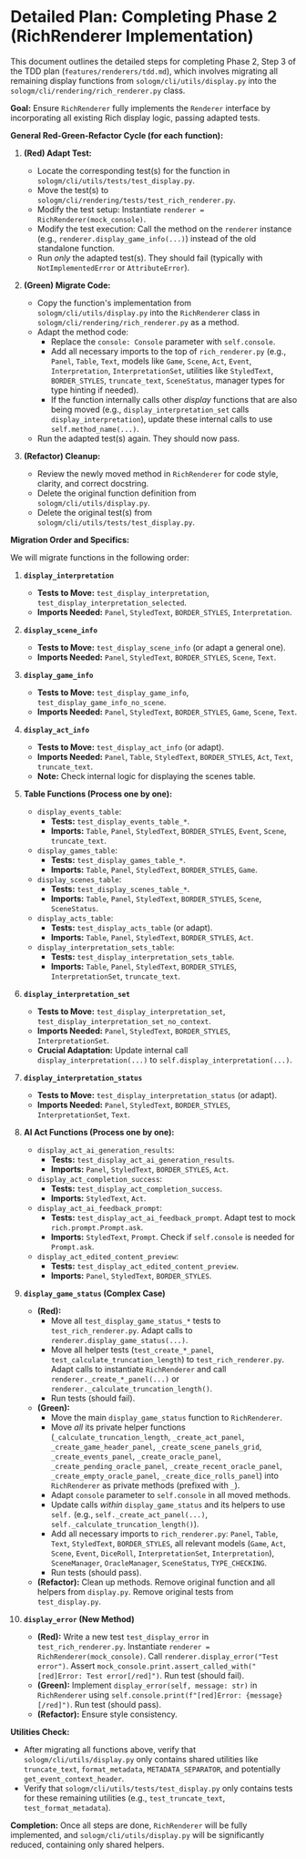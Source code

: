 # Detailed Plan: Completing Phase 2 (RichRenderer Implementation)

This document outlines the detailed steps for completing Phase 2, Step 3 of the TDD plan (`features/renderers/tdd.md`), which involves migrating all remaining display functions from `sologm/cli/utils/display.py` into the `sologm/cli/rendering/rich_renderer.py` class.

**Goal:** Ensure `RichRenderer` fully implements the `Renderer` interface by incorporating all existing Rich display logic, passing adapted tests.

**General Red-Green-Refactor Cycle (for each function):**

1.  **(Red) Adapt Test:**
    *   Locate the corresponding test(s) for the function in `sologm/cli/utils/tests/test_display.py`.
    *   Move the test(s) to `sologm/cli/rendering/tests/test_rich_renderer.py`.
    *   Modify the test setup: Instantiate `renderer = RichRenderer(mock_console)`.
    *   Modify the test execution: Call the method on the `renderer` instance (e.g., `renderer.display_game_info(...)`) instead of the old standalone function.
    *   Run *only* the adapted test(s). They should fail (typically with `NotImplementedError` or `AttributeError`).

2.  **(Green) Migrate Code:**
    *   Copy the function's implementation from `sologm/cli/utils/display.py` into the `RichRenderer` class in `sologm/cli/rendering/rich_renderer.py` as a method.
    *   Adapt the method code:
        *   Replace the `console: Console` parameter with `self.console`.
        *   Add all necessary imports to the top of `rich_renderer.py` (e.g., `Panel`, `Table`, `Text`, models like `Game`, `Scene`, `Act`, `Event`, `Interpretation`, `InterpretationSet`, utilities like `StyledText`, `BORDER_STYLES`, `truncate_text`, `SceneStatus`, manager types for type hinting if needed).
        *   If the function internally calls other *display* functions that are also being moved (e.g., `display_interpretation_set` calls `display_interpretation`), update these internal calls to use `self.method_name(...)`.
    *   Run the adapted test(s) again. They should now pass.

3.  **(Refactor) Cleanup:**
    *   Review the newly moved method in `RichRenderer` for code style, clarity, and correct docstring.
    *   Delete the original function definition from `sologm/cli/utils/display.py`.
    *   Delete the original test(s) from `sologm/cli/utils/tests/test_display.py`.

**Migration Order and Specifics:**

We will migrate functions in the following order:

1.  **`display_interpretation`**
    *   **Tests to Move:** `test_display_interpretation`, `test_display_interpretation_selected`.
    *   **Imports Needed:** `Panel`, `StyledText`, `BORDER_STYLES`, `Interpretation`.

2.  **`display_scene_info`**
    *   **Tests to Move:** `test_display_scene_info` (or adapt a general one).
    *   **Imports Needed:** `Panel`, `StyledText`, `BORDER_STYLES`, `Scene`, `Text`.

3.  **`display_game_info`**
    *   **Tests to Move:** `test_display_game_info`, `test_display_game_info_no_scene`.
    *   **Imports Needed:** `Panel`, `StyledText`, `BORDER_STYLES`, `Game`, `Scene`, `Text`.

4.  **`display_act_info`**
    *   **Tests to Move:** `test_display_act_info` (or adapt).
    *   **Imports Needed:** `Panel`, `Table`, `StyledText`, `BORDER_STYLES`, `Act`, `Text`, `truncate_text`.
    *   **Note:** Check internal logic for displaying the scenes table.

5.  **Table Functions (Process one by one):**
    *   `display_events_table`:
        *   **Tests:** `test_display_events_table_*`.
        *   **Imports:** `Table`, `Panel`, `StyledText`, `BORDER_STYLES`, `Event`, `Scene`, `truncate_text`.
    *   `display_games_table`:
        *   **Tests:** `test_display_games_table_*`.
        *   **Imports:** `Table`, `Panel`, `StyledText`, `BORDER_STYLES`, `Game`.
    *   `display_scenes_table`:
        *   **Tests:** `test_display_scenes_table_*`.
        *   **Imports:** `Table`, `Panel`, `StyledText`, `BORDER_STYLES`, `Scene`, `SceneStatus`.
    *   `display_acts_table`:
        *   **Tests:** `test_display_acts_table` (or adapt).
        *   **Imports:** `Table`, `Panel`, `StyledText`, `BORDER_STYLES`, `Act`.
    *   `display_interpretation_sets_table`:
        *   **Tests:** `test_display_interpretation_sets_table`.
        *   **Imports:** `Table`, `Panel`, `StyledText`, `BORDER_STYLES`, `InterpretationSet`, `truncate_text`.

6.  **`display_interpretation_set`**
    *   **Tests to Move:** `test_display_interpretation_set`, `test_display_interpretation_set_no_context`.
    *   **Imports Needed:** `Panel`, `StyledText`, `BORDER_STYLES`, `InterpretationSet`.
    *   **Crucial Adaptation:** Update internal call `display_interpretation(...)` to `self.display_interpretation(...)`.

7.  **`display_interpretation_status`**
    *   **Tests to Move:** `test_display_interpretation_status` (or adapt).
    *   **Imports Needed:** `Panel`, `StyledText`, `BORDER_STYLES`, `InterpretationSet`, `Text`.

8.  **AI Act Functions (Process one by one):**
    *   `display_act_ai_generation_results`:
        *   **Tests:** `test_display_act_ai_generation_results`.
        *   **Imports:** `Panel`, `StyledText`, `BORDER_STYLES`, `Act`.
    *   `display_act_completion_success`:
        *   **Tests:** `test_display_act_completion_success`.
        *   **Imports:** `StyledText`, `Act`.
    *   `display_act_ai_feedback_prompt`:
        *   **Tests:** `test_display_act_ai_feedback_prompt`. Adapt test to mock `rich.prompt.Prompt.ask`.
        *   **Imports:** `StyledText`, `Prompt`. Check if `self.console` is needed for `Prompt.ask`.
    *   `display_act_edited_content_preview`:
        *   **Tests:** `test_display_act_edited_content_preview`.
        *   **Imports:** `Panel`, `StyledText`, `BORDER_STYLES`.

9.  **`display_game_status` (Complex Case)**
    *   **(Red):**
        *   Move all `test_display_game_status_*` tests to `test_rich_renderer.py`. Adapt calls to `renderer.display_game_status(...)`.
        *   Move all helper tests (`test_create_*_panel`, `test_calculate_truncation_length`) to `test_rich_renderer.py`. Adapt calls to instantiate `RichRenderer` and call `renderer._create_*_panel(...)` or `renderer._calculate_truncation_length()`.
        *   Run tests (should fail).
    *   **(Green):**
        *   Move the main `display_game_status` function to `RichRenderer`.
        *   Move *all* its private helper functions (`_calculate_truncation_length`, `_create_act_panel`, `_create_game_header_panel`, `_create_scene_panels_grid`, `_create_events_panel`, `_create_oracle_panel`, `_create_pending_oracle_panel`, `_create_recent_oracle_panel`, `_create_empty_oracle_panel`, `_create_dice_rolls_panel`) into `RichRenderer` as private methods (prefixed with `_`).
        *   Adapt `console` parameter to `self.console` in all moved methods.
        *   Update calls *within* `display_game_status` and its helpers to use `self.` (e.g., `self._create_act_panel(...)`, `self._calculate_truncation_length()`).
        *   Add all necessary imports to `rich_renderer.py`: `Panel`, `Table`, `Text`, `StyledText`, `BORDER_STYLES`, all relevant models (`Game`, `Act`, `Scene`, `Event`, `DiceRoll`, `InterpretationSet`, `Interpretation`), `SceneManager`, `OracleManager`, `SceneStatus`, `TYPE_CHECKING`.
        *   Run tests (should pass).
    *   **(Refactor):** Clean up methods. Remove original function and all helpers from `display.py`. Remove original tests from `test_display.py`.

10. **`display_error` (New Method)**
    *   **(Red):** Write a new test `test_display_error` in `test_rich_renderer.py`. Instantiate `renderer = RichRenderer(mock_console)`. Call `renderer.display_error("Test error")`. Assert `mock_console.print.assert_called_with("[red]Error: Test error[/red]")`. Run test (should fail).
    *   **(Green):** Implement `display_error(self, message: str)` in `RichRenderer` using `self.console.print(f"[red]Error: {message}[/red]")`. Run test (should pass).
    *   **(Refactor):** Ensure style consistency.

**Utilities Check:**

*   After migrating all functions above, verify that `sologm/cli/utils/display.py` only contains shared utilities like `truncate_text`, `format_metadata`, `METADATA_SEPARATOR`, and potentially `get_event_context_header`.
*   Verify that `sologm/cli/utils/tests/test_display.py` only contains tests for these remaining utilities (e.g., `test_truncate_text`, `test_format_metadata`).

**Completion:** Once all steps are done, `RichRenderer` will be fully implemented, and `sologm/cli/utils/display.py` will be significantly reduced, containing only shared helpers.
